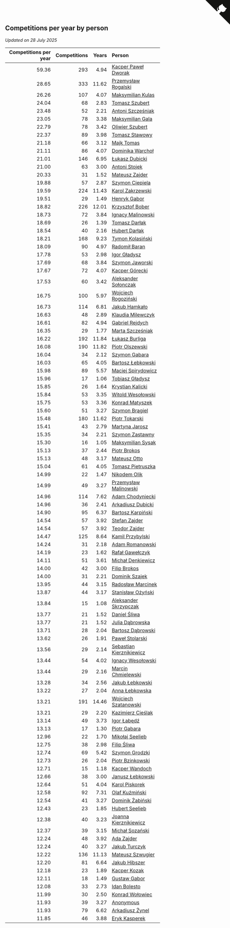 ## Competitions per year by person

*Updated on 28 July 2025*

| Competitions per year | Competitions | Years | Person |
| ---: | ---: | ---: | :--- |
| 59.36 | 293 | 4.94 | [Kacper Paweł Dworak](https://www.worldcubeassociation.org/persons/2020DWOR01) |
| 28.65 | 333 | 11.62 | [Przemysław Rogalski](https://www.worldcubeassociation.org/persons/2013ROGA02) |
| 26.26 | 107 | 4.07 | [Maksymilian Kulas](https://www.worldcubeassociation.org/persons/2021KULA02) |
| 24.04 | 68 | 2.83 | [Tomasz Szubert](https://www.worldcubeassociation.org/persons/2022SZUB02) |
| 23.48 | 52 | 2.21 | [Antoni Szcześniak](https://www.worldcubeassociation.org/persons/2023SZCZ04) |
| 23.05 | 78 | 3.38 | [Maksymilian Gala](https://www.worldcubeassociation.org/persons/2022GALA01) |
| 22.79 | 78 | 3.42 | [Oliwier Szubert](https://www.worldcubeassociation.org/persons/2022SZUB01) |
| 22.37 | 89 | 3.98 | [Tomasz Stawowy](https://www.worldcubeassociation.org/persons/2021STAW01) |
| 21.18 | 66 | 3.12 | [Majk Tomas](https://www.worldcubeassociation.org/persons/2022TOMA05) |
| 21.11 | 86 | 4.07 | [Dominika Warchoł](https://www.worldcubeassociation.org/persons/2021WARC01) |
| 21.01 | 146 | 6.95 | [Łukasz Dubicki](https://www.worldcubeassociation.org/persons/2018DUBI01) |
| 21.00 | 63 | 3.00 | [Antoni Stojek](https://www.worldcubeassociation.org/persons/2022STOJ03) |
| 20.33 | 31 | 1.52 | [Mateusz Zajder](https://www.worldcubeassociation.org/persons/2024ZAJD01) |
| 19.88 | 57 | 2.87 | [Szymon Ciepiela](https://www.worldcubeassociation.org/persons/2022CIEP01) |
| 19.59 | 224 | 11.43 | [Karol Zakrzewski](https://www.worldcubeassociation.org/persons/2014ZAKR01) |
| 19.51 | 29 | 1.49 | [Henryk Gabor](https://www.worldcubeassociation.org/persons/2024GABO02) |
| 18.82 | 226 | 12.01 | [Krzysztof Bober](https://www.worldcubeassociation.org/persons/2013BOBE01) |
| 18.73 | 72 | 3.84 | [Ignacy Malinowski](https://www.worldcubeassociation.org/persons/2021MALI02) |
| 18.69 | 26 | 1.39 | [Tomasz Darłak](https://www.worldcubeassociation.org/persons/2024DARL01) |
| 18.54 | 40 | 2.16 | [Hubert Darłak](https://www.worldcubeassociation.org/persons/2023DARL03) |
| 18.21 | 168 | 9.23 | [Tymon Kolasiński](https://www.worldcubeassociation.org/persons/2016KOLA02) |
| 18.09 | 90 | 4.97 | [Radomił Baran](https://www.worldcubeassociation.org/persons/2020BARA02) |
| 17.78 | 53 | 2.98 | [Igor Gładysz](https://www.worldcubeassociation.org/persons/2022GLAD01) |
| 17.69 | 68 | 3.84 | [Szymon Jaworski](https://www.worldcubeassociation.org/persons/2021JAWO01) |
| 17.67 | 72 | 4.07 | [Kacper Górecki](https://www.worldcubeassociation.org/persons/2021GORE01) |
| 17.53 | 60 | 3.42 | [Aleksander Sołonczak](https://www.worldcubeassociation.org/persons/2022SOLO01) |
| 16.75 | 100 | 5.97 | [Wojciech Rogoziński](https://www.worldcubeassociation.org/persons/2019ROGO04) |
| 16.73 | 114 | 6.81 | [Jakub Hamkało](https://www.worldcubeassociation.org/persons/2018HAMK01) |
| 16.63 | 48 | 2.89 | [Klaudia Milewczyk](https://www.worldcubeassociation.org/persons/2022MILE05) |
| 16.61 | 82 | 4.94 | [Gabriel Rejdych](https://www.worldcubeassociation.org/persons/2020REJD01) |
| 16.35 | 29 | 1.77 | [Marta Szcześniak](https://www.worldcubeassociation.org/persons/2023SZCZ07) |
| 16.22 | 192 | 11.84 | [Łukasz Burliga](https://www.worldcubeassociation.org/persons/2013BURL01) |
| 16.08 | 190 | 11.82 | [Piotr Olszewski](https://www.worldcubeassociation.org/persons/2013OLSZ02) |
| 16.04 | 34 | 2.12 | [Szymon Gabara](https://www.worldcubeassociation.org/persons/2023GABA01) |
| 16.03 | 65 | 4.05 | [Bartosz Łebkowski](https://www.worldcubeassociation.org/persons/2021LEBK01) |
| 15.98 | 89 | 5.57 | [Maciej Spirydowicz](https://www.worldcubeassociation.org/persons/2020SPIR01) |
| 15.96 | 17 | 1.06 | [Tobiasz Gładysz](https://www.worldcubeassociation.org/persons/2024GLAD02) |
| 15.85 | 26 | 1.64 | [Krystian Kalicki](https://www.worldcubeassociation.org/persons/2023KALI10) |
| 15.84 | 53 | 3.35 | [Witold Wesołowski](https://www.worldcubeassociation.org/persons/2022WESO01) |
| 15.75 | 53 | 3.36 | [Konrad Matyszek](https://www.worldcubeassociation.org/persons/2022MATY02) |
| 15.60 | 51 | 3.27 | [Szymon Brągiel](https://www.worldcubeassociation.org/persons/2022BRAG03) |
| 15.48 | 180 | 11.62 | [Piotr Tokarski](https://www.worldcubeassociation.org/persons/2013TOKA01) |
| 15.41 | 43 | 2.79 | [Martyna Jarosz](https://www.worldcubeassociation.org/persons/2022JARO01) |
| 15.35 | 34 | 2.21 | [Szymon Zastawny](https://www.worldcubeassociation.org/persons/2023ZAST01) |
| 15.30 | 16 | 1.05 | [Maksymilian Sysak](https://www.worldcubeassociation.org/persons/2024SYSA01) |
| 15.13 | 37 | 2.44 | [Piotr Brokos](https://www.worldcubeassociation.org/persons/2023BROK01) |
| 15.13 | 48 | 3.17 | [Mateusz Otto](https://www.worldcubeassociation.org/persons/2022OTTO01) |
| 15.04 | 61 | 4.05 | [Tomasz Pietruszka](https://www.worldcubeassociation.org/persons/2021PIET01) |
| 14.99 | 22 | 1.47 | [Nikodem Olik](https://www.worldcubeassociation.org/persons/2024OLIK01) |
| 14.99 | 49 | 3.27 | [Przemysław Malinowski](https://www.worldcubeassociation.org/persons/2022MALI01) |
| 14.96 | 114 | 7.62 | [Adam Chodyniecki](https://www.worldcubeassociation.org/persons/2017CHOD02) |
| 14.96 | 36 | 2.41 | [Arkadiusz Dubicki](https://www.worldcubeassociation.org/persons/2023DUBI01) |
| 14.90 | 95 | 6.37 | [Bartosz Karpiński](https://www.worldcubeassociation.org/persons/2019KARP03) |
| 14.54 | 57 | 3.92 | [Stefan Zajder](https://www.worldcubeassociation.org/persons/2021ZAJD02) |
| 14.54 | 57 | 3.92 | [Teodor Zajder](https://www.worldcubeassociation.org/persons/2021ZAJD03) |
| 14.47 | 125 | 8.64 | [Kamil Przybylski](https://www.worldcubeassociation.org/persons/2016PRZY01) |
| 14.24 | 31 | 2.18 | [Adam Romanowski](https://www.worldcubeassociation.org/persons/2023ROMA10) |
| 14.19 | 23 | 1.62 | [Rafał Gawełczyk](https://www.worldcubeassociation.org/persons/2023GAWE01) |
| 14.11 | 51 | 3.61 | [Michał Denkiewicz](https://www.worldcubeassociation.org/persons/2021DENK01) |
| 14.00 | 42 | 3.00 | [Filip Brokos](https://www.worldcubeassociation.org/persons/2022BROK03) |
| 14.00 | 31 | 2.21 | [Dominik Szajek](https://www.worldcubeassociation.org/persons/2023SZAJ01) |
| 13.95 | 44 | 3.15 | [Radosław Marcinek](https://www.worldcubeassociation.org/persons/2022MARC05) |
| 13.87 | 44 | 3.17 | [Stanisław Ożyński](https://www.worldcubeassociation.org/persons/2022OZYN01) |
| 13.84 | 15 | 1.08 | [Aleksander Skrzypczak](https://www.worldcubeassociation.org/persons/2024SKRZ01) |
| 13.77 | 21 | 1.52 | [Daniel Śliwa](https://www.worldcubeassociation.org/persons/2024SLIW01) |
| 13.77 | 21 | 1.52 | [Julia Dąbrowska](https://www.worldcubeassociation.org/persons/2024DABR01) |
| 13.71 | 28 | 2.04 | [Bartosz Dąbrowski](https://www.worldcubeassociation.org/persons/2023DABR07) |
| 13.62 | 26 | 1.91 | [Paweł Stolarski](https://www.worldcubeassociation.org/persons/2023STOL04) |
| 13.56 | 29 | 2.14 | [Sebastian Kierznikiewicz](https://www.worldcubeassociation.org/persons/2023KIER02) |
| 13.44 | 54 | 4.02 | [Ignacy Wesołowski](https://www.worldcubeassociation.org/persons/2021WESO01) |
| 13.44 | 29 | 2.16 | [Marcin Chmielewski](https://www.worldcubeassociation.org/persons/2023CHMI01) |
| 13.28 | 34 | 2.56 | [Jakub Łebkowski](https://www.worldcubeassociation.org/persons/2023LEBK01) |
| 13.22 | 27 | 2.04 | [Anna Łebkowska](https://www.worldcubeassociation.org/persons/2023LEBK04) |
| 13.21 | 191 | 14.46 | [Wojciech Szatanowski](https://www.worldcubeassociation.org/persons/2011SZAT01) |
| 13.21 | 29 | 2.20 | [Kazimierz Cieślak](https://www.worldcubeassociation.org/persons/2023CIES01) |
| 13.14 | 49 | 3.73 | [Igor Łabędź](https://www.worldcubeassociation.org/persons/2021LABE01) |
| 13.13 | 17 | 1.30 | [Piotr Gabara](https://www.worldcubeassociation.org/persons/2024GABA02) |
| 12.96 | 22 | 1.70 | [Mikołaj Seelieb](https://www.worldcubeassociation.org/persons/2023SEEL04) |
| 12.75 | 38 | 2.98 | [Filip Śliwa](https://www.worldcubeassociation.org/persons/2022SLIW01) |
| 12.74 | 69 | 5.42 | [Szymon Grodzki](https://www.worldcubeassociation.org/persons/2020GROD01) |
| 12.73 | 26 | 2.04 | [Piotr Bzinkowski](https://www.worldcubeassociation.org/persons/2023BZIN01) |
| 12.71 | 15 | 1.18 | [Kacper Wandoch](https://www.worldcubeassociation.org/persons/2024WAND01) |
| 12.66 | 38 | 3.00 | [Janusz Łebkowski](https://www.worldcubeassociation.org/persons/2022LEBK01) |
| 12.64 | 51 | 4.04 | [Karol Piskorek](https://www.worldcubeassociation.org/persons/2021PISK01) |
| 12.58 | 92 | 7.31 | [Olaf Kuźmiński](https://www.worldcubeassociation.org/persons/2018KUZM02) |
| 12.54 | 41 | 3.27 | [Dominik Żabiński](https://www.worldcubeassociation.org/persons/2022ZABI01) |
| 12.43 | 23 | 1.85 | [Hubert Seelieb](https://www.worldcubeassociation.org/persons/2023SEEL02) |
| 12.38 | 40 | 3.23 | [Joanna Kierznikiewicz](https://www.worldcubeassociation.org/persons/2022KIER01) |
| 12.37 | 39 | 3.15 | [Michał Sozański](https://www.worldcubeassociation.org/persons/2022SOZA02) |
| 12.24 | 48 | 3.92 | [Ada Zajder](https://www.worldcubeassociation.org/persons/2021ZAJD01) |
| 12.24 | 40 | 3.27 | [Jakub Turczyk](https://www.worldcubeassociation.org/persons/2022TURC02) |
| 12.22 | 136 | 11.13 | [Mateusz Szwugier](https://www.worldcubeassociation.org/persons/2014SZWU01) |
| 12.20 | 81 | 6.64 | [Jakub Hibszer](https://www.worldcubeassociation.org/persons/2018HIBS01) |
| 12.18 | 23 | 1.89 | [Kacper Kozak](https://www.worldcubeassociation.org/persons/2023KOZA05) |
| 12.11 | 18 | 1.49 | [Gustaw Gabor](https://www.worldcubeassociation.org/persons/2024GABO01) |
| 12.08 | 33 | 2.73 | [Idan Bolesto](https://www.worldcubeassociation.org/persons/2022BOLE01) |
| 11.99 | 30 | 2.50 | [Konrad Wołowiec](https://www.worldcubeassociation.org/persons/2023WOLO01) |
| 11.93 | 39 | 3.27 | [Anonymous](https://www.worldcubeassociation.org/persons/2022ANON03) |
| 11.93 | 79 | 6.62 | [Arkadiusz Żynel](https://www.worldcubeassociation.org/persons/2018ZYNE01) |
| 11.85 | 46 | 3.88 | [Eryk Kasperek](https://www.worldcubeassociation.org/persons/2021KASP01) |


<a href="https://github.com/maxidragon/wca_statistics_pl" class="github-corner" aria-label="View source on Github"><svg width="80" height="80" viewBox="0 0 250 250" style="fill:#151513; color:#fff; position: absolute; top: 0; border: 0; right: 0;" aria-hidden="true"><path d="M0,0 L115,115 L130,115 L142,142 L250,250 L250,0 Z"></path><path d="M128.3,109.0 C113.8,99.7 119.0,89.6 119.0,89.6 C122.0,82.7 120.5,78.6 120.5,78.6 C119.2,72.0 123.4,76.3 123.4,76.3 C127.3,80.9 125.5,87.3 125.5,87.3 C122.9,97.6 130.6,101.9 134.4,103.2" fill="currentColor" style="transform-origin: 130px 106px;" class="octo-arm"></path><path d="M115.0,115.0 C114.9,115.1 118.7,116.5 119.8,115.4 L133.7,101.6 C136.9,99.2 139.9,98.4 142.2,98.6 C133.8,88.0 127.5,74.4 143.8,58.0 C148.5,53.4 154.0,51.2 159.7,51.0 C160.3,49.4 163.2,43.6 171.4,40.1 C171.4,40.1 176.1,42.5 178.8,56.2 C183.1,58.6 187.2,61.8 190.9,65.4 C194.5,69.0 197.7,73.2 200.1,77.6 C213.8,80.2 216.3,84.9 216.3,84.9 C212.7,93.1 206.9,96.0 205.4,96.6 C205.1,102.4 203.0,107.8 198.3,112.5 C181.9,128.9 168.3,122.5 157.7,114.1 C157.9,116.9 156.7,120.9 152.7,124.9 L141.0,136.5 C139.8,137.7 141.6,141.9 141.8,141.8 Z" fill="currentColor" class="octo-body"></path></svg></a><style>.github-corner:hover .octo-arm{animation:octocat-wave 560ms ease-in-out}@keyframes octocat-wave{0%,100%{transform:rotate(0)}20%,60%{transform:rotate(-25deg)}40%,80%{transform:rotate(10deg)}}@media (max-width:500px){.github-corner:hover .octo-arm{animation:none}.github-corner .octo-arm{animation:octocat-wave 560ms ease-in-out}}</style>
